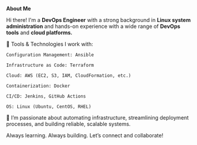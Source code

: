  **About Me**

Hi there! I'm a **DevOps Engineer** with a strong background in **Linux system administration** and hands-on experience with a wide range of **DevOps tools** and **cloud platforms.**

🔧 Tools & Technologies I work with:

    Configuration Management: Ansible

    Infrastructure as Code: Terraform

    Cloud: AWS (EC2, S3, IAM, CloudFormation, etc.)

    Containerization: Docker

    CI/CD: Jenkins, GitHub Actions

    OS: Linux (Ubuntu, CentOS, RHEL)

🚀 I’m passionate about automating infrastructure, streamlining deployment processes, and building reliable, scalable systems.

Always learning. Always building.
Let’s connect and collaborate!





